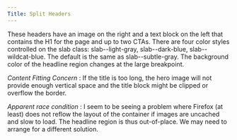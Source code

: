 ```yaml
---
Title: Split Headers
---
```


These headers have an image on the right and a text block on the left that contains the H1 for the page and up to two CTAs. There are four color styles controlled on the slab class: slab--light-gray, slab--dark-blue, slab--wildcat-blue. The default is the same as slab--subtle-gray. The background color of the headline region changes at the large breakpoint.

*Content Fitting Concern* : If the title is too long, the hero image will not provide enough vertical space and the title block might be clipped or overflow the border.

*Apparent race condition* : I seem to be seeing a problem where Firefox (at least) does not reflow the layout of the container if images are uncached and slow to load. The headline region is thus out-of-place. We may need to arrange for a different solution.